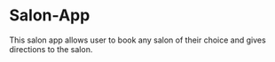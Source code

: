 # Salon-App
This salon app allows user to book any salon of their choice and gives directions to the salon.
